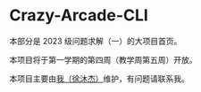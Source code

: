 # Crazy-Arcade-CLI

本部分是 2023 级问题求解（一）的大项目首页。

本项目将于第一学期的第四周（教学周第五周）开放。

本项目主要由[我（徐沐杰）](mailto:litrehinn@gmail.com)维护，有问题请联系我。